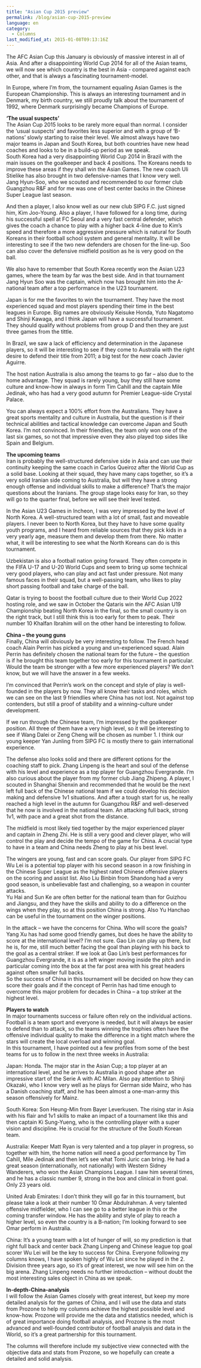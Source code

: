 ```yaml
---
title: "Asian Cup 2015 preview"
permalink: /blog/asian-cup-2015-preview
language: en
category:
  - Columns
last_modified_at: 2015-01-08T09:13:16Z
---
```


The AFC Asian Cup this January is obviously of massive interest in all of Asia. And after a disappointing World Cup 2014 for all of the Asian teams, we will now see which country is the best in Asia - compared against each other, and that is always a fascinating tournament-model.

In Europe, where I’m from, the tournament equaling Asian Games is the European Championship. This is always an interesting tournament and in Denmark, my birth country, we still proudly talk about the tournament of 1992, where Denmark surprisingly became Champions of Europe.

  
**‘The usual suspects’**  
The Asian Cup 2015 looks to be rarely more equal than normal. I consider the ‘usual suspects’ and favorites less superior and with a group of ‘B-nations’ slowly starting to raise their level. We almost always have two major teams in Japan and South Korea, but both countries have new head coaches and looks to be in a build-up period as we speak.   
South Korea had a very disappointing World Cup 2014 in Brazil with the main issues on the goalkeeper and back 4 positions. The Koreans needs to improve these areas if they shall win the Asian Games. The new coach Uli Stielike has also brought in two defensive-names that I know very well. Jang Hyun-Soo, who we scouted and recommended to our former club Guangzhou R&F and for me was one of best center backs in the Chinese Super League last season.

And then a player, I also know well as our new club SIPG F.C. just signed him, Kim Joo-Young. Also a player, I have followed for a long time, during his successful spell at FC Seoul and a very fast central defender, which gives the coach a chance to play with a higher back 4-line due to Kim’s speed and therefore a more aggressive pressure which is natural for South Koreans in their football school system and general mentality. It will be interesting to see if the two new defenders are chosen for the line-up. Soo can also cover the defensive midfield position as he is very good on the ball.

We also have to remember that South Korea recently won the Asian U23 games, where the team by far was the best side. And in that tournament Jang Hyun Soo was the captain, which now has brought him into the A-national team after a top performance in the U23 tournament.

Japan is for me the favorites to win the tournament. They have the most experienced squad and most players spending their time in the best leagues in Europe. Big names are obviously Keisuke Honda, Yuto Nagatomo and Shinji Kawaga, and I think Japan will have a successful tournament. They should qualify without problems from group D and then they are just three games from the tittle.

In Brazil, we saw a lack of efficiency and determination in the Japanese players, so it will be interesting to see if they come to Australia with the right desire to defend their title from 2011; a big test for the new coach Javier Aguirre.

The host nation Australia is also among the teams to go far – also due to the home advantage. They squad is rarely young, buy they still have some culture and know-how in always in form Tim Cahill and the captain Mile Jedinak, who has had a very good autumn for Premier League-side Crystal Palace.

You can always expect a 100% effort from the Australians. They have a great sports mentality and culture in Australia, but the question is if their technical abilities and tactical knowledge can overcome Japan and South Korea. I’m not convinced. In their friendlies, the team only won one of the last six games, so not that impressive even they also played top sides like Spain and Belgium.

  
**The upcoming teams**  
Iran is probably the well-structured defensive side in Asia and can use their continuity keeping the same coach in Carlos Queiroz after the World Cup as a solid base. Looking at their squad, they have many caps together, so it’s a very solid Iranian side coming to Australia, but will they have a strong enough offense and individual skills to make a difference? That’s the major questions about the Iranians. The group stage looks easy for Iran, so they will go to the quarter final, before we will see their level tested.

In the Asian U23 Games in Incheon, I was very impressed by the level of North Korea. A well-structured team with a lot of small, fast and moveable players. I never been to North Korea, but they have to have some quality youth programs, and I heard from reliable sources that they pick kids in a very yearly age, measure them and develop them from there. No matter what, it will be interesting to see what the North Koreans can do is this tournament.

Uzbekistan is also a football nation going forward. They often compete in the FIFA U-17 and U-20 World Cups and seem to bring up some technical very good players, who can play and act fast under pressure. Not many famous faces in their squad, but a well-passing team, who likes to play short passing football and take charge of the ball.

Qatar is trying to boost the football culture due to their World Cup 2022 hosting role, and we saw in October the Qataris win the AFC Asian U19 Championship beating North Korea in the final, so the small country is on the right track, but I still think this is too early for them to peak. Their number 10 Khalfan Ibrahim will on the other hand be interesting to follow.

  
**China – the young guns**  
Finally, China will obviously be very interesting to follow. The French head coach Alain Perrin has picked a young and un-experienced squad. Alain Perrin has definitely chosen the national team for the future – the question is if he brought this team together too early for this tournament in particular. Would the team be stronger with a few more experienced players? We don’t know, but we will have the answer in a few weeks.

I’m convinced that Perrin’s work on the concept and style of play is well-founded in the players by now. They all know their tasks and roles, which we can see on the last 9 friendlies where China has not lost. Not against top contenders, but still a proof of stability and a winning-culture under development.

If we run through the Chinese team, I’m impressed by the goalkeeper position. All three of them have a very high level, so it will be interesting to see if Wang Dalei or Zeng Cheng will be chosen as number 1. I think our young keeper Yan Junling from SIPG FC is mostly there to gain international experience.

The defense also looks solid and there are different options for the coaching staff to pick. Zhang Linpeng is the heart and soul of the defense with his level and experience as a top player for Guangzhou Evergrande. I’m also curious about the player from my former club Jiang Zhipeng. A player, I scouted in Shanghai Shenxin and recommended that he would be the next left full back of the Chinese national team if we could develop his decision making and defensive 1v1 situations. And after a tough start for us, he really reached a high level in the autumn for Guangzhou R&F and well-deserved that he now is involved in the national team. An attacking full back, strong 1v1, with pace and a great shot from the distance.

The midfield is most likely tied together by the major experienced player and captain in Zheng Zhi. He is still a very good and clever player, who will control the play and decide the tempo of the game for China. A crucial type to have in a team and China needs Zheng to play at his best level.

The wingers are young, fast and can score goals. Our player from SIPG FC Wu Lei is a potential top player with his second season in a row finishing in the Chinese Super League as the highest rated Chinese offensive players on the scoring and assist list. Also Liu Binbin from Shandong had a very good season, is unbelievable fast and challenging, so a weapon in counter attacks.   
Yu Hai and Sun Ke are often better for the national team than for Guizhou and Jiangsu, and they have the skills and ability to do a difference on the wings when they play, so at this position China is strong. Also Yu Hanchao can be useful in the tournament on the winger positions.

In the attack – we have the concerns for China. Who will score the goals? Yang Xu has had some good friendly games, but does he have the ability to score at the international level? I’m not sure. Gao Lin can play up there, but he is, for me, still much better facing the goal than playing with his back to the goal as a central striker. If we look at Gao Lin’s best performances for Guangzhou Evergrande, it is as a left winger moving inside the pitch and in particular coming into the box at the far post area with his great headers against often smaller full backs.  
So the success of China in this tournament will be decided on how they can score their goals and if the concept of Perrin has had time enough to overcome this major problem for decades in China – a top striker at the highest level.

  
**Players to watch**  
In major tournaments success or failure often rely on the individual actions. Football is a team sport and everyone is needed, but it will always be easier to defend than to attack, so the teams winning the trophies often have the offensive individual quality to make the difference in a tight match where the stars will create the local overload and winning goal.  
In this tournament, I have pointed out a few profiles from some of the best teams for us to follow in the next three weeks in Australia:

Japan: Honda. The major star in the Asian Cup; a top player at an international level, and he arrives to Australia in good shape after an impressive start of the Serie A with AC Milan. Also pay attention to Shinji Okazaki, who I know very well as he plays for German side Mainz, who has a Danish coaching staff, and he has been almost a one-man-army this season offensively for Mainz.

South Korea: Son Heung-Min from Bayer Leverkusen. The rising star in Asia with his flair and 1v1 skills to make an impact of a tournament like this and then captain Ki Sung-Yueng, who is the controlling player with a super vision and discipline. He is crucial for the structure of the South Korean team.

Australia: Keeper Matt Ryan is very talented and a top player in progress, so together with him, the home nation will need a good performance by Tim Cahill, Mile Jedinak and then let’s see what Tomi Juric can bring. He had a great season (internationally, not nationally) with Western Sidney Wanderers, who won the Asian Champions League. I saw him several times, and he has a classic number 9, strong in the box and clinical in front goal. Only 23 years old.

United Arab Emirates: I don’t think they will go far in this tournament, but please take a look at their number 10 Omar Abdulrahman. A very talented offensive midfielder, who I can see go to a better league in this or the coming transfer window. He has the ability and style of play to reach a higher level, so even the country is a B-nation; I’m looking forward to see Omar perform in Australia.

China: It’s a young team with a lot of hunger of will, so my prediction is that right full back and center back Zhang Linpeng and Chinese league top goal scorer Wu Lei will be the key to success for China. Everyone following my columns knows, I have spoken highly of Wu Lei since he played in the 2. Division three years ago, so it’s of great interest, we now will see him on the big arena. Zhang Linpeng needs no further introduction – without doubt the most interesting sales object in China as we speak.

  
**In-depth-China-analysis**  
I will follow the Asian Games closely with great interest, but keep my more detailed analysis for the games of China, and I will use the data and stats from Prozone to help my columns achieve the highest possible level and know-how. Prozone will provide me the data and statistics needed, which is of great importance doing football analysis, and Prozone is the most advanced and well-founded contributor of football analysis and data in the World, so it’s a great partnership for this tournament.

The columns will therefore include my subjective view connected with the objective data and stats from Prozone, so we hopefully can create a detailed and solid analysis.

